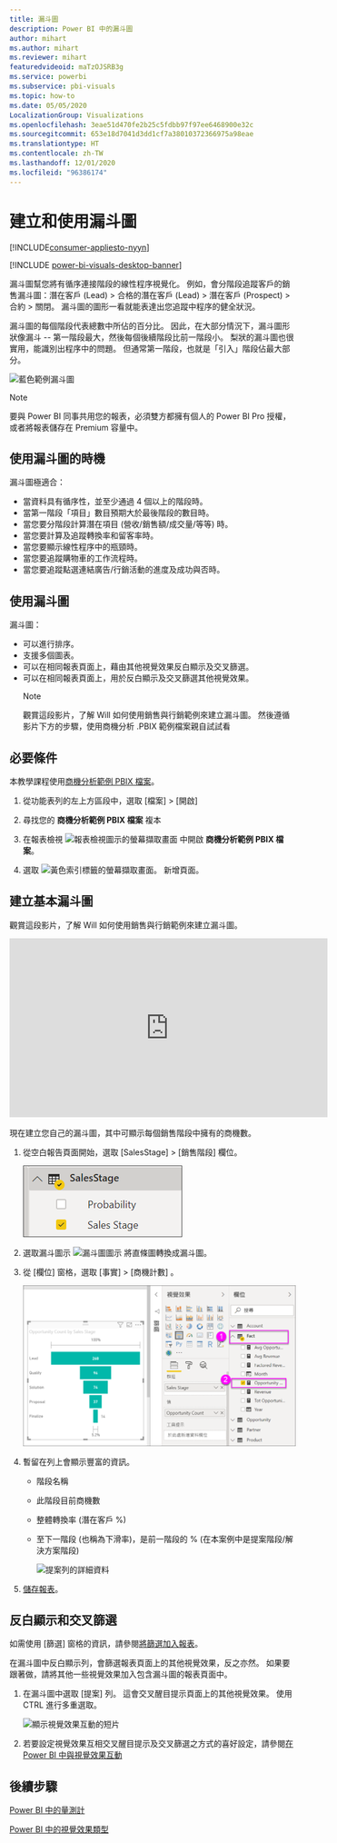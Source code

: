 ```yaml
---
title: 漏斗圖
description: Power BI 中的漏斗圖
author: mihart
ms.author: mihart
ms.reviewer: mihart
featuredvideoid: maTzOJSRB3g
ms.service: powerbi
ms.subservice: pbi-visuals
ms.topic: how-to
ms.date: 05/05/2020
LocalizationGroup: Visualizations
ms.openlocfilehash: 3eae51d470fe2b25c5fdbb97f97ee6468900e32c
ms.sourcegitcommit: 653e18d7041d3dd1cf7a38010372366975a98eae
ms.translationtype: HT
ms.contentlocale: zh-TW
ms.lasthandoff: 12/01/2020
ms.locfileid: "96386174"
---
```

# <a name="create-and-use-funnel-charts"></a>建立和使用漏斗圖

[!INCLUDE[consumer-appliesto-nyyn](../includes/consumer-appliesto-nyyn.md)]

[!INCLUDE [power-bi-visuals-desktop-banner](../includes/power-bi-visuals-desktop-banner.md)]

漏斗圖幫您將有循序連接階段的線性程序視覺化。 例如，會分階段追蹤客戶的銷售漏斗圖：潛在客戶 (Lead) \> 合格的潛在客戶 (Lead) \> 潛在客戶 (Prospect) \> 合約 \> 關閉。  漏斗圖的圖形一看就能表達出您追蹤中程序的健全狀況。

漏斗圖的每個階段代表總數中所佔的百分比。 因此，在大部分情況下，漏斗圖形狀像漏斗 -- 第一階段最大，然後每個後續階段比前一階段小。  梨狀的漏斗圖也很實用，能識別出程序中的問題。  但通常第一階段，也就是「引入」階段佔最大部分。

![藍色範例漏斗圖](media/power-bi-visualization-funnel-charts/funnelplain.png)

> [!NOTE]
> 要與 Power BI 同事共用您的報表，必須雙方都擁有個人的 Power BI Pro 授權，或者將報表儲存在 Premium 容量中。    

## <a name="when-to-use-a-funnel-chart"></a>使用漏斗圖的時機
漏斗圖極適合：

* 當資料具有循序性，並至少通過 4 個以上的階段時。
* 當第一階段「項目」數目預期大於最後階段的數目時。
* 當您要分階段計算潛在項目 (營收/銷售額/成交量/等等) 時。
* 當您要計算及追蹤轉換率和留客率時。
* 當您要顯示線性程序中的瓶頸時。
* 當您要追蹤購物車的工作流程時。
* 當您要追蹤點選連結廣告/行銷活動的進度及成功與否時。

## <a name="working-with-funnel-charts"></a>使用漏斗圖
漏斗圖：

* 可以進行排序。
* 支援多個圖表。
* 可以在相同報表頁面上，藉由其他視覺效果反白顯示及交叉篩選。
* 可以在相同報表頁面上，用於反白顯示及交叉篩選其他視覺效果。
   > [!NOTE]
   > 觀賞這段影片，了解 Will 如何使用銷售與行銷範例來建立漏斗圖。 然後遵循影片下方的步驟，使用商機分析 .PBIX 範例檔案親自試試看
   > 
   > 
## <a name="prerequisite"></a>必要條件

本教學課程使用[商機分析範例 PBIX 檔案](https://download.microsoft.com/download/9/1/5/915ABCFA-7125-4D85-A7BD-05645BD95BD8/Opportunity%20Analysis%20Sample%20PBIX.pbix
)。

1. 從功能表列的左上方區段中，選取 [檔案]   > [開啟] 
   
2. 尋找您的 **商機分析範例 PBIX 檔案** 複本

1. 在報表檢視 ![報表檢視圖示的螢幕擷取畫面](media/power-bi-visualization-kpi/power-bi-report-view.png) 中開啟 **商機分析範例 PBIX 檔案**。

1. 選取 ![黃色索引標籤的螢幕擷取畫面。](media/power-bi-visualization-kpi/power-bi-yellow-tab.png) 新增頁面。


## <a name="create-a-basic-funnel-chart"></a>建立基本漏斗圖
觀賞這段影片，了解 Will 如何使用銷售與行銷範例來建立漏斗圖。

<iframe width="560" height="315" src="https://www.youtube.com/embed/qKRZPBnaUXM" frameborder="0" allow="autoplay; encrypted-media" allowfullscreen></iframe>


現在建立您自己的漏斗圖，其中可顯示每個銷售階段中擁有的商機數。

1. 從空白報告頁面開始，選取 [SalesStage]  \> [銷售階段]  欄位。
   
    ![選取 [銷售階段]](media/power-bi-visualization-funnel-charts/funnelselectfield-new.png)

1. 選取漏斗圖示 ![漏斗圖圖示](media/power-bi-visualization-funnel-charts/power-bi-funnel-icon.png) 將直條圖轉換成漏斗圖。

2. 從 [欄位]  窗格，選取 [事實]  \> [商機計數]  。
   
    ![建立漏斗圖](media/power-bi-visualization-funnel-charts/power-bi-funnel-2.png)
4. 暫留在列上會顯示豐富的資訊。
   
   * 階段名稱
   * 此階段目前商機數
   * 整體轉換率 (潛在客戶 %) 
   * 至下一階段 (也稱為下滑率)，是前一階段的 % (在本案例中是提案階段/解決方案階段)
     
     ![提案列的詳細資料](media/power-bi-visualization-funnel-charts/funnelhover-new.png)

6. [儲存報表](../create-reports/service-report-save.md)。

## <a name="highlighting-and-cross-filtering"></a>反白顯示和交叉篩選
如需使用 [篩選] 窗格的資訊，請參閱[將篩選加入報表](../create-reports/power-bi-report-add-filter.md)。

在漏斗圖中反白顯示列，會篩選報表頁面上的其他視覺效果，反之亦然。 如果要跟著做，請將其他一些視覺效果加入包含漏斗圖的報表頁面中。

1. 在漏斗圖中選取 [提案]  列。 這會交叉醒目提示頁面上的其他視覺效果。 使用 CTRL 進行多重選取。
   
   ![顯示視覺效果互動的短片](media/power-bi-visualization-funnel-charts/funnelchartnoowl.gif)
2. 若要設定視覺效果互相交叉醒目提示及交叉篩選之方式的喜好設定，請參閱[在 Power BI 中與視覺效果互動](../create-reports/service-reports-visual-interactions.md)

## <a name="next-steps"></a>後續步驟

[Power BI 中的量測計](power-bi-visualization-radial-gauge-charts.md)

[Power BI 中的視覺效果類型](power-bi-visualization-types-for-reports-and-q-and-a.md)



